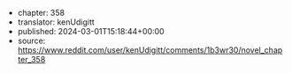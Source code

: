 - chapter: 358
- translator: kenUdigitt
- published: 2024-03-01T15:18:44+00:00
- source: https://www.reddit.com/user/kenUdigitt/comments/1b3wr30/novel_chapter_358
